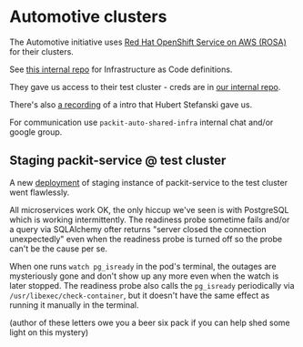 # Automotive clusters

The Automotive initiative uses [Red Hat OpenShift Service on AWS (ROSA)](https://docs.openshift.com/rosa) for their clusters.

See [this internal repo](https://gitlab.cee.redhat.com/c-team/monaco) for Infrastructure as Code definitions.

They gave us access to their test cluster - creds are in [our internal repo](https://gitlab.cee.redhat.com/user-cont/packit-service).

There's also [a recording](https://drive.google.com/file/d/1ROw7owiF47GAE1TaQ7i6fV5ZStbkdVgF) of a intro that Hubert Stefanski gave us.

For communication use `packit-auto-shared-infra` internal chat and/or google group.

## Staging packit-service @ test cluster

A new [deployment](https://github.com/packit/deployment) of staging instance of packit-service to the test cluster went flawlessly.

All microservices work OK, the only hiccup we've seen is with PostgreSQL which is working intermittently.
The readiness probe sometime fails and/or a query via SQLAlchemy ofter returns
"server closed the connection unexpectedly" even when the readiness probe is
turned off so the probe can't be the cause per se.

When one runs `watch pg_isready` in the pod's terminal, the outages are
mysteriously gone and don't show up any more even when the watch is later stopped.
The readiness probe also calls the `pg_isready` periodically via
`/usr/libexec/check-container`, but it doesn't have the same effect as
running it manually in the terminal.

(author of these letters owe you a beer six pack if you can help shed some light on this mystery)
